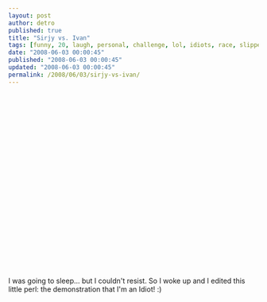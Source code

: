 ```yaml
---
layout: post
author: detro
published: true
title: "Sirjy vs. Ivan"
tags: [funny, 20, laugh, personal, challenge, lol, idiots, race, slippery, road, uk, curiosity, meters]
date: "2008-06-03 00:00:45"
published: "2008-06-03 00:00:45"
updated: "2008-06-03 00:00:45"
permalink: /2008/06/03/sirjy-vs-ivan/
---
```


<div align="center">
<object width="425" height="355"><param name="movie" value="http://www.youtube.com/v/tjXIRMFvd2Q&hl=en"></param><param name="wmode" value="transparent"></param><embed src="http://www.youtube.com/v/tjXIRMFvd2Q&hl=en" type="application/x-shockwave-flash" wmode="transparent" width="425" height="355"></embed></object>
</div>

I was going to sleep... but I couldn't resist. So I woke up and I edited this little perl: the demonstration that I'm an Idiot! :)
